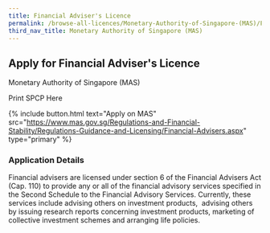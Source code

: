 ```yaml
---
title: Financial Adviser's Licence
permalink: /browse-all-licences/Monetary-Authority-of-Singapore-(MAS)/Financial-Adviser's-Licence
third_nav_title: Monetary Authority of Singapore (MAS)
---
```


## Apply for Financial Adviser's Licence

Monetary Authority of Singapore (MAS)

Print SPCP Here

{% include button.html text="Apply on MAS" src="https://www.mas.gov.sg/Regulations-and-Financial-Stability/Regulations-Guidance-and-Licensing/Financial-Advisers.aspx" type="primary" %}

### Application Details
<p>Financial advisers are licensed under section 6 of the Financial Advisers Act (Cap. 110) to provide any or all of the financial advisory services specified in the Second Schedule to the Financial Advisory Services. Currently, these services include advising others on investment products, &nbsp;advising others by issuing research reports concerning investment products, marketing of collective investment schemes and arranging life policies.</p>

